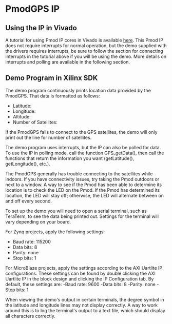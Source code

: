 PmodGPS IP
==============

Using the IP in Vivado
--------------
A tutorial for using Pmod IP cores in Vivado is available [here](https://reference.digilentinc.com/learn/programmable-logic/tutorials/pmod-ips/start).
This Pmod IP does not require interrupts for normal operation, but the demo
supplied with the drivers requires interrupts, be sure to follow the section
for connecting interrupts in the tutorial above if you will be using the demo.
More details on interrupts and polling are available in the following section.

Demo Program in Xilinx SDK
--------------
The demo program continuously prints location data provided by the PmodGPS. That
data is formatted as follows:

- Latitude:
- Longitude:
- Altitude:
- Number of Satellites:

If the PmodGPS fails to connect to the GPS satellites, the demo will only print
out the line for number of satellites.

The demo program uses interrupts, but the IP can also be polled for data. To use
the IP in polling mode, call the function GPS_getData(), then call the functions
that return the information you want (getLatitude(), getLongitude(), etc.).

The PmodGPS generally has trouble connecting to the satellites while indoors. If
you have connectivity issues, try taking the Pmod outdoors or next to a window.
A way to see if the Pmod has been able to determine its location is to check
the LED on the Pmod. If the Pmod has determined its location, the LED will stay
off; otherwise, the LED will alternate between on and off every second.

To set up the demo you will need to open a serial terminal, such as TeraTerm, to
see the data being printed out. Settings for the terminal will vary depending on
your board.

For Zynq projects, apply the following settings:
- Baud rate: 115200
- Data bits: 8
- Parity:    none
- Stop bits: 1

For MicroBlaze projects, apply the settings according to the AXI Uartlite IP
configurations. These settings can be found by double clicking the AXI Uartlite
IP in the block design and clicking the IP Configuration tab. By default, these
settings are:
-Baud rate: 9600
-Data bits: 8
-Parity:    none
-Stop bits: 1

When viewing the demo's output in certain terminals, the degree symbol in the
latitude and longitude lines may not display correctly. A way to work around
this is to log the terminal's output to a text file, which should display all
characters correctly.
